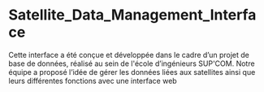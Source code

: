 # Satellite_Data_Management_Interface
Cette interface a été conçue et développée dans le cadre d’un projet de base de données, réalisé au sein de l'école d’ingénieurs SUP'COM. Notre équipe a proposé l’idée de gérer les données liées aux satellites ainsi que leurs différentes fonctions avec une interface web
